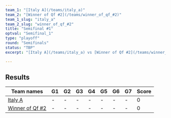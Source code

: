 ```yaml
---
team_1: "[Italy A](/teams/italy_a)"
team_2: "[Winner of Qf #2](/teams/winner_of_qf_#2)"
team_1_slug: "italy_a"
team_2_slug: "winner_of_qf_#2"
title: "Semifinal #1"
optval: "Semifinal_1"
type: "playoff"
round: "Semifinals"
status: "TBP"
excerpt: "[Italy A](/teams/italy_a) vs [Winner of Qf #2](/teams/winner_of_qf_#2)"

---
```

## Results

| Team names | G1 | G2 | G3 | G4 | G5 | G6 | G7 | Score |
|  --  |  --  |  --  |  --  |  --  |  --  |  --  |  --  |  --  |
| [Italy A](/teams/italy_a) | - | - | - | - | - | - | - | 0 |
| [Winner of Qf #2](/teams/winner_of_qf_#2) | - | - | - | - | - | - | - | 0 |
